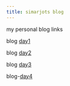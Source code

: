 ```yaml
---
title: simarjots blog
---
```

my personal blog links


blog [day1](https://simarjot0032.github.io/simar.github.io/post/day1)

blog [day2](https://simarjot0032.github.io/simar.github.io/post/day2)

blog [day3](https://simarjot0032.github.io/simar.github.io/post/day3)

blog-[day4](https://simarjot0032.github.io/simar.github.io/post/2023-06-26-firstblogongit)



